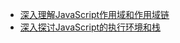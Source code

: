 - [深入理解JavaScript作用域和作用域链](https://juejin.im/post/5c8290455188257e5d0ec64f)
- [深入探讨JavaScript的执行环境和栈](https://tangxiaolang101.github.io/2016/08/01/%E6%B7%B1%E5%85%A5%E6%8E%A2%E8%AE%A8JavaScript%E7%9A%84%E6%89%A7%E8%A1%8C%E7%8E%AF%E5%A2%83%E5%92%8C%E6%A0%88%EF%BC%88What%20is%20the%20Execution%20Context%20&%20Stack%20in%20JavaScript%EF%BC%89/)